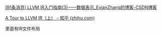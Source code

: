 [(91条消息) LLVM IR入门指南(3)——数据表示_EvianZhang的博客-CSDN博客](https://blog.csdn.net/EvianZhang/article/details/107482281)

[A Tour to LLVM IR（上） - 知乎 (zhihu.com)](https://zhuanlan.zhihu.com/p/66793637)

里面有IR文件布局
